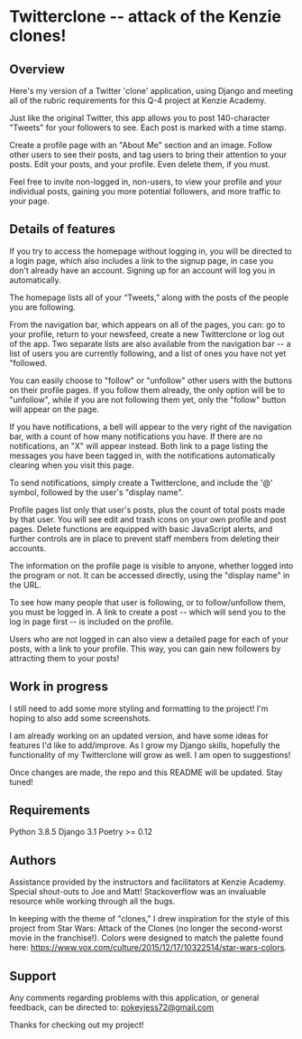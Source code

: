 # Twitterclone -- attack of the Kenzie clones!

## Overview

Here's my version of a Twitter 'clone' application, using Django and meeting all of the rubric requirements for this Q-4 project at Kenzie Academy.

Just like the original Twitter, this app allows you to post 140-character "Tweets" for your followers to see. Each post is marked with a time stamp.

Create a profile page with an "About Me" section and an image. Follow other users to see their posts, and tag users to bring their attention to your posts. Edit your posts, and your profile. Even delete them, if you must.

Feel free to invite non-logged in, non-users, to view your profile and your individual posts, gaining you more potential followers, and more traffic to your page.

## Details of features

If you try to access the homepage without logging in, you will be directed to a login page, which also includes a link to the signup page, in case you don't already have an account. Signing up for an account will log you in automatically.

The homepage lists all of your “Tweets,” along with the posts of the people you are following. 

From the navigation bar, which appears on all of the pages, you can: go to your profile, return to your newsfeed, create a new Twitterclone or log out of the app. Two separate lists are also available from the navigation bar -- a list of users you are currently following, and a list of ones you have not yet "followed.

You can easily choose to "follow" or "unfollow" other users with the buttons on their profile pages. If you follow them already, the only option will be to "unfollow", while if you are not following them yet, only the "follow" button will appear on the page.

If you have notifications, a bell will appear to the very right of the navigation bar, with a count of how many notifications you have. If there are no notifications, an "X" will appear instead. Both link to a page listing the messages you have been tagged in, with the notifications automatically clearing when you visit this page.

To send notifications, simply create a Twitterclone, and include the '@' symbol, followed by the user's "display name".

Profile pages list only that user's posts, plus the count of total posts made by that user. You will see edit and trash icons on your own profile and post pages. Delete functions are equipped with basic JavaScript alerts, and further controls are in place to prevent staff members from deleting their accounts.

The information on the profile page is visible to anyone, whether logged into the program or not. It can be accessed directly, using the "display name" in the URL.

To see how many people that user is following, or to follow/unfollow them, you must be logged in. A link to create a post -- which will send you to the log in page first -- is included on the profile.

Users who are not logged in can also view a detailed page for each of your posts, with a link to your profile. This way, you can gain new followers by attracting them to your posts!

## Work in progress

I still need to add some more styling and formatting to the project! I'm hoping to also add some screenshots. 

I am already working on an updated version, and have some ideas for features I'd like to add/improve. As I grow my Django skills, hopefully the functionality of my Twitterclone will grow as well. I am open to suggestions!

Once changes are made, the repo and this README will be updated. Stay tuned!

## Requirements
Python 3.8.5
Django 3.1
Poetry >= 0.12

## Authors

Assistance provided by the instructors and facilitators at Kenzie Academy. Special shout-outs to Joe and Matt! Stackoverflow was an invaluable resource while working through all the bugs.

In keeping with the theme of "clones," I drew inspiration for the style of this project from Star Wars: Attack of the Clones (no longer the second-worst movie in the franchise!). Colors were designed to match the palette found here: https://www.vox.com/culture/2015/12/17/10322514/star-wars-colors.

## Support

Any comments regarding problems with this application, or general feedback, can be directed to: pokeyjess72@gmail.com

Thanks for checking out my project!
